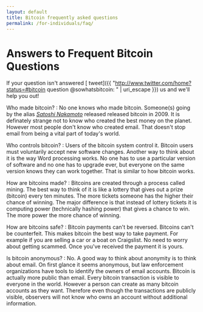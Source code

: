 ```yaml
---
layout: default
title: Bitcoin frequently asked questions
permalink: /for-individuals/faq/
---
```


# Answers to Frequent Bitcoin Questions

If your question isn't answered [<i class="fa fa-twitter"></i> tweet]({{ "http://www.twitter.com/home?status=#bitcoin question @sowhatsbitcoin: " | uri_escape }}) us and we'll help you out!

Who made bitcoin?
: No one knows who made bitcoin. Someone(s) going by the alias [*Satoshi Nakamoto*](http://satoshi.nakamotoinstitute.org/) released released bitcoin in 2009. It is definately strange not to know who created the best money on the planet. However most people don't know who created email. That doesn't stop email from being a vital part of today's world.

Who controls bitcoin? 
: Users of the bitcoin system control it. Bitcoin users must voluntarily accept new software changes. Another way to think about it is the way Word processing works. No one has to use a particular version of software and no one has to upgrade ever, but everyone on the same version knows they can work together. That is similar to how bitcoin works.

How are bitcoins made?
: Bitcoins are created through a process called mining. The best way to think of it is like a lottery that gives out a prize (bitcoin) every ten minutes. The more tickets someone has the higher their chance of winning. The major difference is that instead of lottery tickets it is computing power (technically hashing power) that gives a chance to win. The more power the more chance of winning.

How are bitcoins safe?
: Bitcoin payments can't be reversed. Bitcoins can't be counterfeit. This makes bitcoin the best way to take payment. For example if you are selling a car or a boat on Craigslist. No need to worry about getting scammed. Once you've received the payment it is yours.

Is bitcoin anonymous?
: No. A good way to think about anonymity is to think about email. On first glance it seems anonymous, but law enforcement organizations have tools to identify the owners of email accounts. Bitcoin is actually more public than email. Every bitcoin transaction is visible to everyone in the world. However a person can create as many bitcoin accounts as they want. Therefore even though the transactions are publicly visible, observers will not know who owns an account without additional information.

